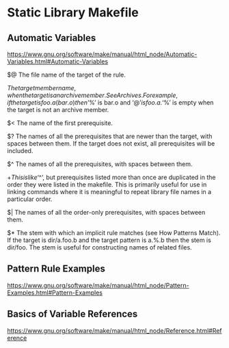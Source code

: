 # Static Library Makefile 

## Automatic Variables
https://www.gnu.org/software/make/manual/html_node/Automatic-Variables.html#Automatic-Variables

$@
The file name of the target of the rule.

$%
The target member name, when the target is an archive member. See Archives. For example, if the target is foo.a(bar.o) then ‘$%’ is bar.o and ‘$@’ is foo.a. ‘$%’ is empty when the target is not an archive member.

$<
The name of the first prerequisite.

$?
The names of all the prerequisites that are newer than the target, with spaces between them. If the target does not exist, all prerequisites will be included.

$^
The names of all the prerequisites, with spaces between them. 

$+
This is like ‘$^’, but prerequisites listed more than once are duplicated in the order they were listed in the makefile. This is primarily useful for use in linking commands where it is meaningful to repeat library file names in a particular order.

$|
The names of all the order-only prerequisites, with spaces between them.

$*
The stem with which an implicit rule matches (see How Patterns Match). If the target is dir/a.foo.b and the target pattern is a.%.b then the stem is dir/foo. The stem is useful for constructing names of related files.

## Pattern Rule Examples
https://www.gnu.org/software/make/manual/html_node/Pattern-Examples.html#Pattern-Examples

## Basics of Variable References
https://www.gnu.org/software/make/manual/html_node/Reference.html#Reference